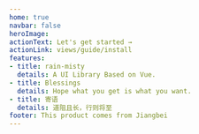 ```yaml
---
home: true
navbar: false
heroImage: 
actionText: Let's get started →
actionLink: views/guide/install
features:
- title: rain-misty
  details: A UI Library Based on Vue.
- title: Blessings
  details: Hope what you get is what you want.
- title: 寄语
  details: 道阻且长，行则将至
footer: This product comes from Jiangbei
---
```

<ClientOnly>
</ClientOnly>